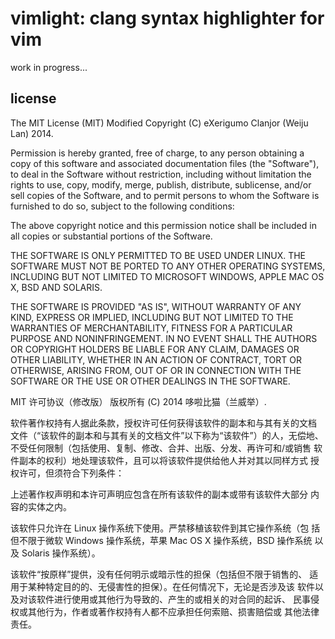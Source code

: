 # vimlight: clang syntax highlighter for vim
work in progress...

## license
The MIT License (MIT) Modified
Copyright (C) eXerigumo Clanjor (Weiju Lan) 2014.

Permission is hereby granted, free  of charge, to any person obtaining
a  copy  of this  software  and  associated  documentation files  (the
"Software"), to  deal in  the Software without  restriction, including
without limitation  the rights to  use, copy, modify,  merge, publish,
distribute,  sublicense, and/or sell  copies of  the Software,  and to
permit persons to whom the Software  is furnished to do so, subject to
the following conditions:

The  above  copyright  notice  and  this permission  notice  shall  be
included in all copies or substantial portions of the Software.

THE SOFTWARE  IS ONLY PERMITTED TO BE USED UNDER  LINUX.  THE SOFTWARE
MUST NOT BE PORTED TO ANY OTHER  OPERATING SYSTEMS,  INCLUDING BUT NOT
LIMITED TO MICROSOFT WINDOWS, APPLE MAC OS X, BSD AND SOLARIS.

THE SOFTWARE  IS  PROVIDED  "AS  IS", WITHOUT  WARRANTY  OF ANY  KIND,
EXPRESS OR  IMPLIED, INCLUDING  BUT NOT LIMITED  TO THE  WARRANTIES OF
MERCHANTABILITY,    FITNESS    FOR    A   PARTICULAR    PURPOSE    AND
NONINFRINGEMENT. IN NO EVENT SHALL THE AUTHORS OR COPYRIGHT HOLDERS BE
LIABLE FOR ANY CLAIM, DAMAGES OR OTHER LIABILITY, WHETHER IN AN ACTION
OF CONTRACT, TORT OR OTHERWISE,  ARISING FROM, OUT OF OR IN CONNECTION
WITH THE SOFTWARE OR THE USE OR OTHER DEALINGS IN THE SOFTWARE.


MIT 许可协议（修改版）
版权所有 (C) 2014 哆啦比猫（兰威举）.

软件著作权持有人据此条款，授权许可任何获得该软件的副本和与其有关的文档
文件（“该软件的副本和与其有关的文档文件”以下称为“该软件”）的人，无偿地、
不受任何限制（包括使用、复制、修改、合并、出版、分发、再许可和/或销售
软件副本的权利）地处理该软件，且可以将该软件提供给他人并对其以同样方式
授权许可，但须符合下列条件：

上述著作权声明和本许可声明应包含在所有该软件的副本或带有该软件大部分
内容的实体之内。

该软件只允许在 Linux 操作系统下使用。严禁移植该软件到其它操作系统（包
括但不限于微软 Windows 操作系统，苹果 Mac OS X 操作系统，BSD 操作系统
以及 Solaris 操作系统）。

该软件“按原样”提供，没有任何明示或暗示性的担保（包括但不限于销售的、
适用于某种特定目的的、无侵害性的担保）。在任何情况下，无论是否涉及该
软件以及对该软件进行使用或其他行为导致的、产生的或相关的对合同的起诉、
民事侵权或其他行为，作者或著作权持有人都不应承担任何索赔、损害赔偿或
其他法律责任。

